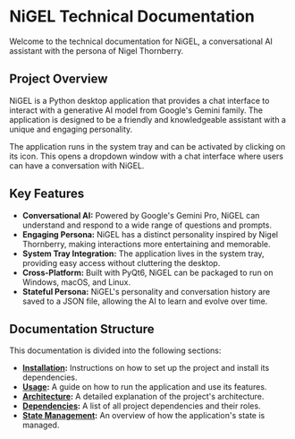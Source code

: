 # NiGEL Technical Documentation

Welcome to the technical documentation for NiGEL, a conversational AI assistant with the persona of Nigel Thornberry.

## Project Overview

NiGEL is a Python desktop application that provides a chat interface to interact with a generative AI model from Google's Gemini family. The application is designed to be a friendly and knowledgeable assistant with a unique and engaging personality.

The application runs in the system tray and can be activated by clicking on its icon. This opens a dropdown window with a chat interface where users can have a conversation with NiGEL.

## Key Features

*   **Conversational AI:** Powered by Google's Gemini Pro, NiGEL can understand and respond to a wide range of questions and prompts.
*   **Engaging Persona:** NiGEL has a distinct personality inspired by Nigel Thornberry, making interactions more entertaining and memorable.
*   **System Tray Integration:** The application lives in the system tray, providing easy access without cluttering the desktop.
*   **Cross-Platform:** Built with PyQt6, NiGEL can be packaged to run on Windows, macOS, and Linux.
*   **Stateful Persona:** NiGEL's personality and conversation history are saved to a JSON file, allowing the AI to learn and evolve over time.

## Documentation Structure

This documentation is divided into the following sections:

*   **[Installation](installation.md):** Instructions on how to set up the project and install its dependencies.
*   **[Usage](usage.md):** A guide on how to run the application and use its features.
*   **[Architecture](architecture.md):** A detailed explanation of the project's architecture.
*   **[Dependencies](dependencies.md):** A list of all project dependencies and their roles.
*   **[State Management](state_management.md):** An overview of how the application's state is managed.
